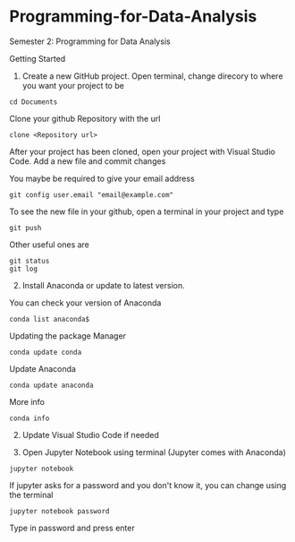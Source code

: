 # Programming-for-Data-Analysis
Semester 2:  Programming for Data Analysis 

Getting Started

1. Create a new GitHub project. 
 Open terminal, change direcory to where you want your project to be
```
cd Documents
```
Clone your github Repository with the url
```
clone <Repository url>
```
After your project has been cloned, open your project with Visual Studio Code. 
Add a new file and commit changes

You maybe be required to give your email address

```
git config user.email "email@example.com"
```
To see the new file in your github, open a terminal in your project and type
```
git push
```
Other useful ones are
```
git status
git log
```

2. Install Anaconda or update to latest version.

You can check your version of Anaconda
```
conda list anaconda$
```
Updating the package Manager
```
conda update conda
```
Update Anaconda
```
conda update anaconda
```
More info
```
conda info
```
2. Update Visual Studio Code if needed

3. Open Jupyter Notebook using terminal (Jupyter comes with Anaconda)
```
jupyter notebook
```
If jupyter asks for a password and you don't know it, you can change using the terminal
```
jupyter notebook password
```
Type in password and press enter
